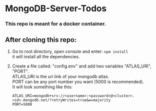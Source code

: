 # MongoDB-Server-Todos

### This repo is meant for a docker container.

## After cloning this repo:

1.  Go to root directory, open console and enter: `npm install`  
    it will install all the dependencies.

2.  Create a file called: "config.env" and add two variables "ATLAS_URI", "PORT".  
    ATLAS_URI is the uri link of your mongodb atlas.  
    PORT can be any port number you want (5000 is recommended).  
    It will look something like this:  
    ```
    ATLAS_URI=mongodb+srv://<username>:<password>@<cluster>.<id>.mongodb.net/?retryWrites=true&w=majority
    PORT=5000
    ```